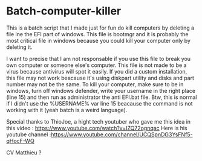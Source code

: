 # Batch-computer-killer
This is a batch script that I made just for fun do kill computers by deleting a file ine the EFI part of windows. This file is bootmgr and it is probably the most critical file in windows because you could kill your computer only by deleting it.

I want to precise that I am not responsable if you use this file to break you own computer or someone else's computer.
This file is not made to be a virus because antivirus will spot it easily.
If you did a custom installation, this file may not work beacause it's using diskpart utility and disks and part number may not be the same.
To kill your computer, make sure to be in windows, turn off windows defender, write your username in the right place (line 15) and then run as administrator the anti EFI.bat file.
Btw, this is normal if I didn't use the %USERNAME% var line 15 beacause the command is not working with it (yeah batch is a weird language).

Special thanks to ThioJoe, a hight tech youtuber who gave me this idea in this video : https://www.youtube.com/watch?v=IZQ72ognqac
Here is his youtube channel :https://www.youtube.com/channel/UCQSpnDG3YsFNf5-qHocF-WQ

CV Matthieu ?
